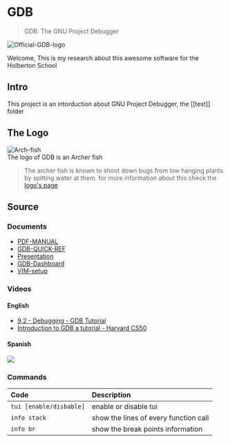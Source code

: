 # GDB
> GDB: The GNU Project Debugger

![Official-GDB-logo](https://www.sourceware.org/gdb/images/archer.svg)

Welcome, This is my research about this awesome software for the Holberton School

## Intro
This project is an intorduction about GNU Project Debugger, the [[test]] folder

## The Logo
![Arch-fish](https://i.imgur.com/6xd9QwW.gif)  
The logo of GDB is an Archer fish
> The archer fish is known to shoot down bugs from low hanging plants by spitting water at them. 
for more information about this check the [logo's page][logo-info]

## Source
### Documents
* [PDF-MANUAL][manual]
* [GDB-QUICK-REF][qref1]
* [Presentation][slider]
* [GDB-Dashboard][gdb-dashboard]
* [VIM-setup][vim-gdb]
### Videos
#### English
* [9.2 - Debugging - GDB Tutorial][youtube-Chris-Bourke]
* [Introduction to GDB a tutorial - Harvard CS50][youtube-loveuala]
#### Spanish
[![](https://img.youtube.com/vi/3kcUNBnG_C0/hqdefault.jpg)][youtube-intro-gdb]

### Commands
|Code                   |Description            |
|:--------------------- |:----------------------|
|`tui [enable/disbable]`| enable or disable tui                 |
|`info stack`           | show the lines of every function call |
|`info br`              | show the break points information     |

<!--links-->
[manual]:https://sourceware.org/gdb/current/onlinedocs/gdb.pdf
[qref1]:https://users.ece.utexas.edu/~adnan/gdb-refcard.pdf
[youtube-Chris-Bourke]:https://www.youtube.com/watch?v=bWH-nL7v5F4
[youtube-loveuala]:https://www.youtube.com/watch?v=sCtY--xRUyI
[youtube-intro-gdb]:https://www.youtube.com/watch?v=3kcUNBnG_C0
[logo-info]:https://www.sourceware.org/gdb/mascot/
[slider]:https://docs.google.com/presentation/d/1CAL3Pbv0ti_6yp8Im5O9Ov-vmtcUpQ14EM8IPQNGBy8/edit?usp=sharing
[gdb-dashboard]:https://github.com/cyrus-and/gdb-dashboard
[vim-gdb]:https://www.dannyadam.com/blog/2019/05/debugging-in-vim/
